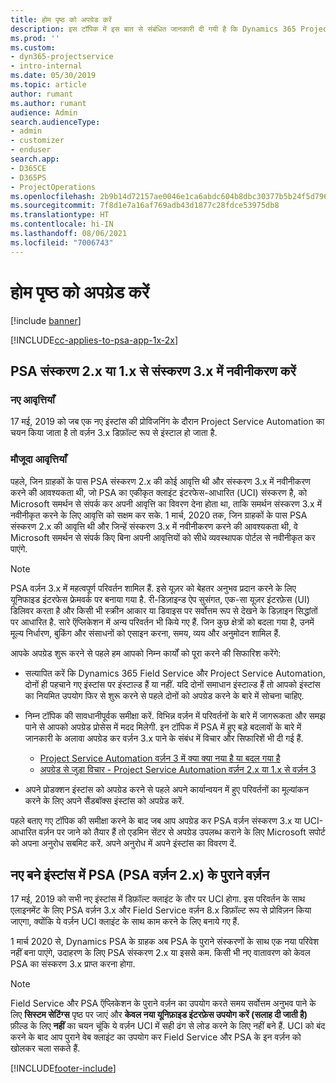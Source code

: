 ```yaml
---
title: होम पृष्ठ को अपग्रेड करें
description: इस टॉपिक में इस बात से संबंधित जानकारी दी गयी है कि Dynamics 365 Project Service Automation में नई और बदली हुई विशेषताओं के बारे में महत्वपूर्ण जानकारी कहाँ से मिल सकती है और अपग्रेड कर नवीनतम संस्करण पाने की प्रोसेस क्या है.
ms.prod: ''
ms.custom:
- dyn365-projectservice
- intro-internal
ms.date: 05/30/2019
ms.topic: article
author: rumant
ms.author: rumant
audience: Admin
search.audienceType:
- admin
- customizer
- enduser
search.app:
- D365CE
- D365PS
- ProjectOperations
ms.openlocfilehash: 2b9b14d72157ae0046e1ca6abdc604b8dbc30377b5b24f5d79617a7201b1bf10
ms.sourcegitcommit: 7f8d1e7a16af769adb43d1877c28fdce53975db8
ms.translationtype: HT
ms.contentlocale: hi-IN
ms.lasthandoff: 08/06/2021
ms.locfileid: "7006743"
---
```

# <a name="upgrade-home-page"></a>होम पृष्ठ को अपग्रेड करें

[!include [banner](../includes/psa-now-project-operations.md)]

[!INCLUDE[cc-applies-to-psa-app-1x-2x](../includes/cc-applies-to-psa-app-1x-2x.md)]

## <a name="upgrade-from-psa-version-2x-or-1x-to-version-3x"></a>PSA संस्करण 2.x या 1.x से संस्करण 3.x में नवीनीकरण करें

### <a name="new-instances"></a>नए आवृत्तियाँ

17 मई, 2019 को जब एक नए इंस्टांस की प्रोविजनिंग के दौरान Project Service Automation का चयन किया जाता है तो वर्ज़न 3.x डिफ़ॉल्ट रूप से इंस्टाल हो जाता है.

### <a name="existing-instances"></a>मौजूदा आवृत्तियाँ

पहले, जिन ग्राहकों के पास PSA संस्करण 2.x की कोई आवृत्ति थी और संस्करण 3.x में नवीनीकरण करने की आवश्यकता थी, जो PSA का एकीकृत क्लाइंट इंटरफेस-आधारित (UCI) संस्करण है, को Microsoft समर्थन से संपर्क कर अपनी आवृत्ति का विवरण देना होता था, ताकि समर्थन संस्करण 3.x में नवीनीकृत करने के लिए आवृत्ति को सक्षम कर सके. 1 मार्च, 2020 तक, जिन ग्राहकों के पास PSA संस्करण 2.x की आवृत्ति थी और जिन्हें संस्करण 3.x में नवीनीकरण करने की आवश्यकता थी, वे Microsoft समर्थन से संपर्क किए बिना अपनी आवृत्तियों को सीधे व्यवस्थापक पोर्टल से नवीनीकृत कर पाएंगे.  

> [!NOTE]
> PSA वर्ज़न 3.x में महत्वपूर्ण परिवर्तन शामिल हैं. इसे यूज़र को बेहतर अनुभव प्रदान करने के लिए यूनिफाइड इंटरफेस फ्रेमवर्क पर बनाया गया है. री-डिज़ाइन्ड ऐप सुसंगत, एक-सा यूज़र इंटरफ़ेस (UI) डिलिवर करता है और किसी भी स्क्रीन आकार या डिवाइस पर सर्वोत्तम रूप से देखने के डिज़ाइन सिद्धांतों पर आधारित है. सारे ऍप्लिकेशन में अन्य परिवर्तन भी किये गए हैं. जिन कुछ क्षेत्रों को बदला गया है, उनमें मूल्य निर्धारण, बुकिंग और संसाधनों को एसाइन करना, समय, व्यय और अनुमोदन शामिल हैं.

आपके अपग्रेड शुरू करने से पहले हम आपको निम्न कार्यों को पूरा करने की सिफारिश करेंगे:

- सत्यापित करें कि Dynamics 365 Field Service और Project Service Automation, दोनों ही पहचाने गए इंस्टांस पर इंस्टाल्ड हैं या नहीं. यदि दोनों समाधान इंस्टाल्ड हैं तो आपको इंस्टांस का नियमित उपयोग फिर से शुरू करने से पहले दोनों को अपग्रेड करने के बारे में सोचना चाहिए.
- निम्न टॉपिक की सावधानीपूर्वक समीक्षा करें. विभिन्न वर्ज़न में परिवर्तनों के बारे में जागरूकता और समझ पाने से आपको अपग्रेड प्रोसेस में मदद मिलेगी. इन टॉपिक में PSA में हुए बड़े बदलावों के बारे में जानकारी के अलावा अपग्रेड कर वर्ज़न 3.x पाने के संबंध में विचार और सिफारिशें भी दी गई हैं.

    - [Project Service Automation वर्ज़न 3 में क्या क्या नया है या बदल गया है](whats-new-changed-v3.md)
    - [अपग्रेड से जुड़ा विचार - Project Service Automation वर्ज़न 2.x या 1.x से वर्ज़न 3](upgrade-v3.md)

- अपने प्रोडक्शन इंस्टांस को अपग्रेड करने से पहले अपने कार्यान्वयन में हुए परिवर्तनों का मूल्यांकन करने के लिए अपने सैंडबॉक्स इंस्टांस को अपग्रेड करें.

पहले बताए गए टॉपिक की समीक्षा करने के बाद जब आप अपग्रेड कर PSA वर्ज़न संस्करण 3.x या UCI- आधारित वर्ज़न पर जाने को तैयार हैं तो एडमिन सेंटर से अपग्रेड उपलब्ध कराने के लिए Microsoft सपोर्ट को अपना अनुरोध सबमिट करें. अपने अनुरोध में अपने इंस्टांस का विवरण दें.

## <a name="older-versions-of-psa-psa-version-2x-in-a-newly-created-instance"></a>नए बने इंस्टांस में PSA (PSA वर्ज़न 2.x) के पुराने वर्ज़न

17 मई, 2019 को सभी नए इंस्टांस में डिफ़ॉल्ट क्लाइंट के तौर पर UCI होगा. इस परिवर्तन के साथ एलाइनमेंट के लिए PSA वर्ज़न 3.x और Field Service वर्ज़न 8.x डिफ़ॉल्ट रूप से प्रोविज़न किया जाएगा, क्योंकि ये वर्ज़न UCI क्लाइंट के साथ काम करने के लिए बनाये गए हैं.

1 मार्च 2020 से, Dynamics PSA के ग्राहक अब PSA के पुराने संस्करणों के साथ एक नया परिवेश नहीं बना पाएंगे, उदाहरण के लिए PSA संस्करण 2.x या इससे कम. किसी भी नए वातावरण को केवल PSA का संस्करण 3.x प्राप्त करना होगा.

> [!NOTE]
> Field Service और PSA ऍप्लिकेशन के पुराने वर्ज़न का उपयोग करते समय सर्वोत्तम अनुभव पाने के लिए **सिस्टम सेटिंग्स** पृष्ठ पर जाएं और **केवल नया यूनिफ़ाइड इंटरफ़ेस उपयोग करें (सलाह दी जाती है)** फ़ील्ड के लिए **नहीं** का चयन चूंकि ये वर्ज़न UCI में सही ढंग से लोड करने के लिए नहीं बने हैं. UCI को बंद करने के बाद आप पुराने वेब क्लाइंट का उपयोग कर Field Service और PSA के इन वर्ज़न को खोलकर चला सकते हैं. 


[!INCLUDE[footer-include](../includes/footer-banner.md)]